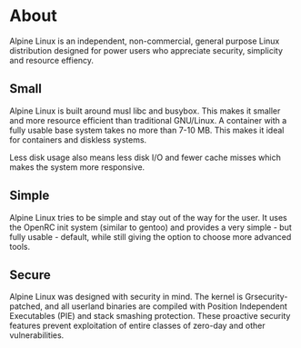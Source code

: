 # About

Alpine Linux is an independent, non-commercial, general purpose Linux
distribution designed for power users who appreciate security, simplicity
and resource effiency.

## Small

Alpine Linux is built around musl libc and busybox. This makes it smaller
and more resource efficient than traditional GNU/Linux. A container with
a fully usable base system takes no more than 7-10 MB. This makes it ideal
for containers and diskless systems.

Less disk usage also means less disk I/O and fewer cache misses which makes
the system more responsive.

## Simple

Alpine Linux tries to be simple and stay out of the way for the user. It
uses the OpenRC init system (similar to gentoo) and provides a very simple -
but fully usable - default, while still giving the option to choose more
advanced tools.

## Secure

Alpine Linux was designed with security in mind. The kernel is
Grsecurity-patched, and all userland binaries are compiled with Position
Independent Executables (PIE) and stack smashing protection. These proactive
security features prevent exploitation of entire classes of zero-day and
other vulnerabilities.


